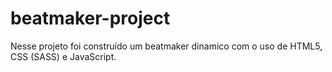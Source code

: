 # beatmaker-project
Nesse projeto foi construído um beatmaker dinamico com o uso de HTML5, CSS (SASS) e JavaScript.
